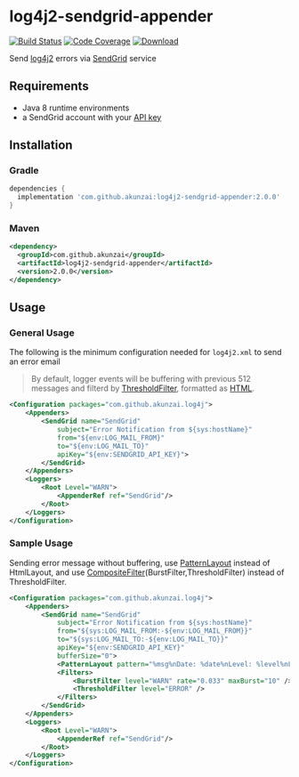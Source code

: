 # log4j2-sendgrid-appender

[![Build Status][ci-badge]][ci] [![Code Coverage][codecov-badge]][codecov] [![Download][maven-badge]][maven]

[ci]: https://github.com/akunzai/log4j2-sendgrid-appender/actions?query=workflow%3ACI
[ci-badge]: https://github.com/akunzai/log4j2-sendgrid-appender/workflows/CI/badge.svg
[codecov]: https://codecov.io/gh/akunzai/log4j2-sendgrid-appender
[codecov-badge]: https://codecov.io/gh/akunzai/log4j2-sendgrid-appender/branch/main/graph/badge.svg?token=RDIFA6DTUZ
[maven]: https://search.maven.org/artifact/com.github.akunzai/log4j2-sendgrid-appender
[maven-badge]: https://img.shields.io/maven-central/v/com.github.akunzai/log4j2-sendgrid-appender.svg

Send [log4j2](https://logging.apache.org/log4j/2.x/) errors via [SendGrid](https://sendgrid.com) service

## Requirements

- Java 8 runtime environments
- a SendGrid account with your [API key](https://app.sendgrid.com/settings/api_keys)

## Installation

### Gradle

```groovy
dependencies {
  implementation 'com.github.akunzai:log4j2-sendgrid-appender:2.0.0'
}
```

### Maven

```xml
<dependency>
  <groupId>com.github.akunzai</groupId>
  <artifactId>log4j2-sendgrid-appender</artifactId>
  <version>2.0.0</version>
</dependency>
```

## Usage

### General Usage

The following is the minimum configuration needed for `log4j2.xml` to send an error email

> By default, logger events will be buffering with previous 512 messages and filterd by [ThresholdFilter](https://logging.apache.org/log4j/2.x/manual/filters.html#ThresholdFilter), formatted as [HTML](https://logging.apache.org/log4j/2.x/manual/layouts.html#HTMLLayout).

```xml
<Configuration packages="com.github.akunzai.log4j">
    <Appenders>
        <SendGrid name="SendGrid"
            subject="Error Notification from ${sys:hostName}"
            from="${env:LOG_MAIL_FROM}"
            to="${env:LOG_MAIL_TO}"
            apiKey="${env:SENDGRID_API_KEY}">
        </SendGrid>
    </Appenders>
    <Loggers>
        <Root Level="WARN">
            <AppenderRef ref="SendGrid"/>
        </Root>
    </Loggers>
</Configuration>
```

### Sample Usage

Sending error message without buffering, use [PatternLayout](https://logging.apache.org/log4j/2.x/manual/layouts.html#PatternLayout) instead of HtmlLayout, 
and use [CompositeFilter](https://logging.apache.org/log4j/2.x/manual/filters.html#CompositeFilter)(BurstFilter,ThresholdFilter) instead of ThresholdFilter.

```xml
<Configuration packages="com.github.akunzai.log4j">
    <Appenders>
        <SendGrid name="SendGrid"
            subject="Error Notification from ${sys:hostName}"
            from="${sys:LOG_MAIL_FROM:-${env:LOG_MAIL_FROM}}"
            to="${sys:LOG_MAIL_TO:-${env:LOG_MAIL_TO}}"
            apiKey="${env:SENDGRID_API_KEY}"
            bufferSize="0">
            <PatternLayout pattern="%msg%nDate: %date%nLevel: %level%nLogger: %logger%nException: %rException%n" />
            <Filters>
                <BurstFilter level="WARN" rate="0.033" maxBurst="10" />
                <ThresholdFilter level="ERROR" />
            </Filters>
        </SendGrid>
    </Appenders>
    <Loggers>
        <Root Level="WARN">
            <AppenderRef ref="SendGrid"/>
        </Root>
    </Loggers>
</Configuration>
```
